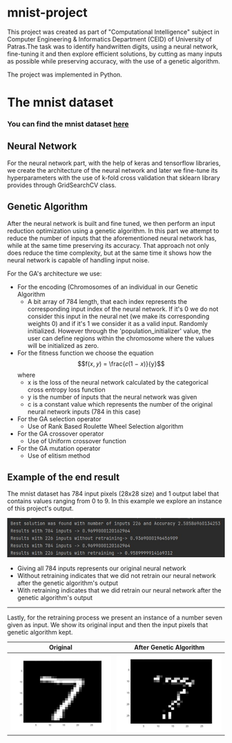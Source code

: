 # mnist-project
This project was created as part of "Computational Intelligence" subject in Computer Engineering & Informatics Department (CEID) of University of Patras.The task was to identify handwritten digits, using a neural network, fine-tuning it and then explore efficient solutions, by cutting as many inputs as possible while preserving accuracy, with the use of a genetic algorithm.

The project was implemented in Python.

# The mnist dataset

### You can find the mnist dataset __[here](https://www.kaggle.com/datasets/oddrationale/mnist-in-csv)__

## Neural Network

For the neural network part, with the help of keras and tensorflow libraries, we create the architecture of the neural network and later we fine-tune its hyperparameters with the use of k-fold cross validation that sklearn library provides through GridSearchCV class.

## Genetic Algorithm

After the neural network is built and fine tuned, we then perform an input reduction optimization using a genetic algorithm. In this part we attempt to reduce the number of inputs that the aforementioned neural network has, while at the same time preserving its accuracy. That approach not only does reduce the time complexity, but at the same time it shows how the neural network is capable of handling input noise.

For the GA's architecture we use:

* For the encoding (Chromosomes of an individual in our Genetic Algorithm
  * A bit array of 784 length, that each index represents the corresponding input index of the neural network. If it's 0 we do not consider this input in the neural net (we make its corresponding weights 0) and if it's 1 we consider it as a valid input. Randomly initialized. However through the 'population_initializer' value, the user can define regions within the chromosome where the values will be initialized as zero.
* For the fitness function we choose the equation
$$f(𝑥, 𝑦) = \frac{𝑐(1 − 𝑥)}{y}$$
where
  * x is the loss of the neural network calculated by the categorical cross entropy loss function
  * y is the number of inputs that the neural network was given
  * c is a constant value which represents the number of the original neural network inputs (784 in this case)
* For the GA selection operator
  * Use of Rank Based Roulette Wheel Selection algorithm
* For the GA crossover operator
  * Use of Uniform crossover function
* For the GA mutation operator
  * Use of elitism method

## Example of the end result

The mnist dataset has 784 input pixels (28x28 size) and 1 output label that contains values ranging from 0 to 9. In this example we explore an instance of this project's output.

![Output](https://github.com/John51679/mnist-project/blob/main/GeneticAlgorithm/Experiments/Final_experiments_TRAINED_rep.jpg)

* Giving all 784 inputs represents our original neural network
* Without retraining indicates that we did not retrain our neural network after the genetic algorithm's output
* With retraining indicates that we did retrain our neural network after the genetic algorithm's output

___
Lastly, for the retraining process we present an instance of a number seven given as input. We show its original input and then the input pixels that genetic algorithm kept.

| Original                  | After Genetic Algorithm                   |
| ------------------------- | ------------------------- |
| ![Server_Original](https://github.com/John51679/mnist-project/blob/main/GeneticAlgorithm/seven.jpg)   | ![Server_Original](https://github.com/John51679/mnist-project/blob/main/GeneticAlgorithm/seven_after.jpg)    |
